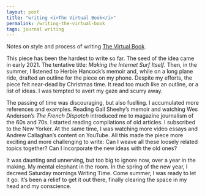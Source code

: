 ```yaml
---
layout: post
title: "writing <i>The Virtual Book</i>"
permalink: /writing-the-virtual-book
tags: journal writing
---
```


Notes on style and process of writing [The Virtual Book](https://okjuan.medium.com/the-virtual-book-part-1-782ccd4cc360).
<!--more-->

This piece has been the hardest to write so far.
The seed of the idea came in early 2021.
The tentative title: _Making the Internet Surf Itself_.
Then, in the summer, I listened to Herbie Hancock’s memoir and, while on a long plane ride, drafted an outline for the piece on my phone.
Despite my efforts, the piece felt near-dead by Christmas time.
It read too much like an outline, or a list of ideas.
I was tempted to avert my gaze and scurry away.

The passing of time was discouraging, but also fuelling.
I accumulated more references and examples.
Reading Gail Sheehy’s memoir and watching Wes Anderson’s _The French Dispatch_ introduced me to magazine journalism of the 60s and 70s.
I started reading compilations of old articles.
I subscribed to the New Yorker.
At the same time, I was watching more video essays and Andrew Callaghan’s content on YouTube.
All this made the piece more exciting and more challenging to write: Can I weave all these loosely related topics together? Can I incorporate the new ideas with the old ones?

It was daunting and unnerving, but too big to ignore now, over a year in the making.
My mental elephant in the room.
In the spring of the new year, I decreed Saturday mornings Writing Time.
Come summer, I was ready to let it go.
It’s been a relief to get it out there, finally clearing the space in my head and my conscience.